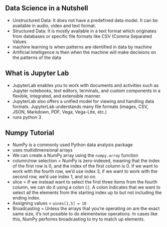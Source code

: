 ## Data Science in a Nutshell
- Unstructured Data: It does not have a predefined data model. It can be available in audio, video and text format.
- Structured Data: It is mostly available in a text format which originates from databases or specific file formats like CSV (Comma Separated Values
- machine learning is when patterns are identified in data by machine
- Artificial Intelligence is then when the machine will make decisions on the patterns of the data


## What is Jupyter Lab
- JupyterLab enables you to work with documents and activities such as Jupyter notebooks, text editors, terminals, and custom components in a flexible, integrated, and extensible manner.
- JupyterLab also offers a unified model for viewing and handling data formats. JupyterLab understands many file formats (images, CSV, JSON, Markdown, PDF, Vega, Vega-Lite, etc.)
- runs python 3


## Numpy Tutorial
 - NumPy is a commonly used Python data analysis package
 - uses multidimensional arrays
 - We can create a NumPy array using the `numpy.array` function
 - column/row selection = NumPy is zero-indexed, meaning that the index of the first row is 0, and the index of the first column is 0. If we want to work with the fourth row, we’d use index 3, if we want to work with the second row, we’d use index 1, and so on.
 - slice = If we instead want to select the first three items from the fourth column, we can do it using a colon (:). A colon indicates that we want to select all the elements from the starting index up to but not including the ending index.
 - Assigning values = `wines[1,5] = 10`
 - Broadcasting = Unless the arrays that you’re operating on are the exact same size, it’s not possible to do elementwise operations. In cases like this, NumPy performs broadcasting to try to match up elements.